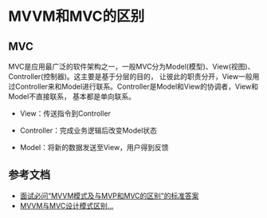 # MVVM和MVC的区别
## MVC
MVC是应用最广泛的软件架构之一，一般MVC分为Model(模型)、View(视图)、Controller(控制器)。这主要是基于分层的目的，
让彼此的职责分开，View一般用过Controller来和Model进行联系。Controller是Model和View的协调者，View和Model不直接联系，
基本都是单向联系。

* View：传送指令到Controller

* Controller：完成业务逻辑后改变Model状态

* Model：将新的数据发送至View，用户得到反馈



## 参考文档

* [面试必问“MVVM模式及与MVP和MVC的区别”的标准答案](https://zhuanlan.zhihu.com/p/87752772)
* [MVVM与MVC设计模式区别...](https://juejin.cn/post/6844903854782283790)

